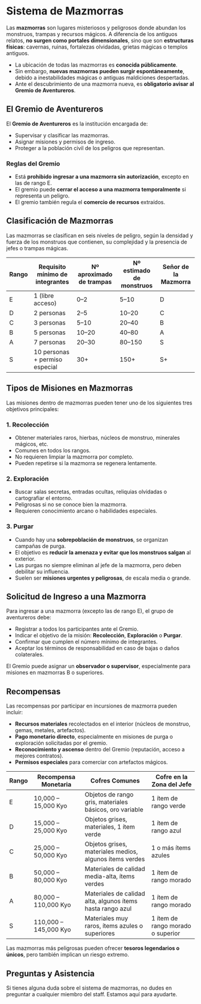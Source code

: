 # Sistema de Mazmorras

Las **mazmorras** son lugares misteriosos y peligrosos donde abundan los monstruos, trampas y recursos mágicos. A diferencia de los antiguos relatos, **no surgen como portales dimensionales**, sino que son **estructuras físicas**: cavernas, ruinas, fortalezas olvidadas, grietas mágicas o templos antiguos.

- La ubicación de todas las mazmorras es **conocida públicamente**.
- Sin embargo, **nuevas mazmorras pueden surgir espontáneamente**, debido a inestabilidades mágicas o antiguas maldiciones despertadas.  
- Ante el descubrimiento de una mazmorra nueva, es **obligatorio avisar al Gremio de Aventureros**.

## El Gremio de Aventureros

El **Gremio de Aventureros** es la institución encargada de:

- Supervisar y clasificar las mazmorras.
- Asignar misiones y permisos de ingreso.
- Proteger a la población civil de los peligros que representan.

### Reglas del Gremio

- Está **prohibido ingresar a una mazmorra sin autorización**, excepto en las de rango E.
- El gremio puede **cerrar el acceso a una mazmorra temporalmente** si representa un peligro.
- El gremio también regula el **comercio de recursos** extraídos.

## Clasificación de Mazmorras

Las mazmorras se clasifican en seis niveles de peligro, según la densidad y fuerza de los monstruos que contienen, su complejidad y la presencia de jefes o trampas mágicas.

| Rango | Requisito mínimo de integrantes | Nº aproximado de trampas | Nº estimado de monstruos | Señor de la Mazmorra       |
|-------|----------------------------------|---------------------------|---------------------------|-----------------------------|
| E     | 1 (libre acceso)                | 0–2                      | 5–10                      | D                 |
| D     | 2 personas                      | 2–5                      | 10–20                     | C                   |
| C     | 3 personas                      | 5–10                     | 20–40                     | B                       |
| B     | 5 personas                      | 10–20                    | 40–80                     | A                       |
| A     | 7 personas                      | 20–30                    | 80–150                    | S                      |
| S     | 10 personas + permiso especial  | 30+                      | 150+                      | S+     |

## Tipos de Misiones en Mazmorras

Las misiones dentro de mazmorras pueden tener uno de los siguientes tres objetivos principales:

### 1. Recolección

- Obtener materiales raros, hierbas, núcleos de monstruo, minerales mágicos, etc.
- Comunes en todos los rangos.
- No requieren limpiar la mazmorra por completo.
- Pueden repetirse si la mazmorra se regenera lentamente.

### 2. Exploración

- Buscar salas secretas, entradas ocultas, reliquias olvidadas o cartografiar el entorno.
- Peligrosas si no se conoce bien la mazmorra.
- Requieren conocimiento arcano o habilidades especiales.

### 3. Purgar

- Cuando hay una **sobrepoblación de monstruos**, se organizan campañas de purga.
- El objetivo es **reducir la amenaza y evitar que los monstruos salgan** al exterior.
- Las purgas no siempre eliminan al jefe de la mazmorra, pero deben debilitar su influencia.
- Suelen ser **misiones urgentes y peligrosas**, de escala media o grande.

## Solicitud de Ingreso a una Mazmorra

Para ingresar a una mazmorra (excepto las de rango E), el grupo de aventureros debe:

- Registrar a todos los participantes ante el Gremio.
- Indicar el objetivo de la misión: **Recolección**, **Exploración** o **Purgar**.
- Confirmar que cumplen el número mínimo de integrantes.
- Aceptar los términos de responsabilidad en caso de bajas o daños colaterales.

El Gremio puede asignar un **observador o supervisor**, especialmente para misiones en mazmorras B o superiores.

## Recompensas

Las recompensas por participar en incursiones de mazmorra pueden incluir:

- **Recursos materiales** recolectados en el interior (núcleos de monstruo, gemas, metales, artefactos).
- **Pago monetario directo**, especialmente en misiones de purga o exploración solicitadas por el gremio.
- **Reconocimiento y ascenso** dentro del Gremio (reputación, acceso a mejores contratos).
- **Permisos especiales** para comerciar con artefactos mágicos.

| Rango | Recompensa Monetaria  | Cofres Comunes                             | Cofre en la Zona del Jefe              |
|-------|-------------------------------|--------------------------------------------|----------------------------------------|
| E     | 10,000 – 15,000 Kyo            | Objetos de rango gris, materiales básicos, oro variable | 1 ítem de rango verde             |
| D     | 15,000 – 25,000 Kyo            | Objetos grises, materiales, 1 ítem verde  | 1 ítem de rango azul                  |
| C     | 25,000 – 50,000 Kyo            | Objetos grises, materiales medios, algunos ítems verdes | 1 o más ítems azules           |
| B     | 50,000 – 80,000 Kyo            | Materiales de calidad media-alta, ítems verdes | 1 ítem de rango morado              |
| A     | 80,000 – 110,000 Kyo           | Materiales de calidad alta, algunos ítems hasta rango azul | 1 ítem de rango morado       |
| S     | 110,000 – 145,000 Kyo          | Materiales muy raros, ítems azules o superiores | 1 ítem de rango morado o superior |


Las mazmorras más peligrosas pueden ofrecer **tesoros legendarios o únicos**, pero también implican un riesgo extremo.

## Preguntas y Asistencia

Si tienes alguna duda sobre el sistema de mazmorras, no dudes en preguntar a cualquier miembro del staff. Estamos aquí para ayudarte.
